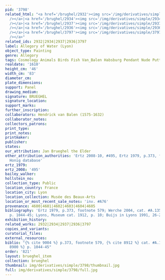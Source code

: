 ```yaml
---
pid: '3798'
related_html: "<a href='/brughel/2932'><img src='/img/derivatives/simple/2932/thumbnail.jpg'
  /></a>|<a href='/brughel/2934'><img src='/img/derivatives/simple/2934/thumbnail.jpg'
  /></a>|<a href='/brughel/2937'><img src='/img/derivatives/simple/2937/thumbnail.jpg'
  /></a>|<a href='/brughel/2936'><img src='/img/derivatives/simple/2936/thumbnail.jpg'
  /></a>|<a href='/brughel/3797'><img src='/img/derivatives/simple/3797/thumbnail.jpg'
  /></a>"
related_ids: 2932|2934|2937|2936|3797
label: Allegory of Water (Lyon)
object_type: Painting
genre: Allegory
tags: Cosmology Animals Birds Fish Van_Balen Habsburg Pendant Nude Putti Landscape
realdate: '1610'
height_cm: '46'
width_cm: '83'
diameter_cm: 
plate_dimensions: 
support: Panel
drawing_medium: 
signature: BRUEGHEL
signature_location: 
support_marks: 
further_inscription: 
collaborators: Hendrick van Balen (1575-1632)
collaborator_notes: 
collectors_patrons: 
print_type: 
print_notes: 
printmaker: 
publisher: 
states: 
our_attribution: Jan Brueghel the Elder
other_attribution_authorities: 'Ertz 2008-10, #495, Ertz 1979, p.373, footnote 579,
  Honig database'
ertz_1979: 
ertz_2008: '495'
bailey_walker: 
hollstein_no: 
collection_type: Public
location_country: France
location_city: Lyon
location_collection: Musée des Beaux-Arts
location_or_most_recent_sale_notes: 'inv. #A76'
provenance: 4600|4601|4602|4603|4604|4605
bibliography: 'Ertz 1979, p.373, footnote 579; Werche 2004, cat. #A.135; Ertz 2008-10,
  p. 1044-45; Lyons, Museum cat. 1912, p. 10; Buijs in Lyons 1991, 26-28'
exhibition_history: 
related_works: 2932|2934|2937|2936|3797
copies_and_variants: 
curatorial_files: 
external_resources: 
biblio: "{% cite 9004 %} p.373, footnote 579, {% cite 8912 %} cat. #A.135, {% cite
  8900 %} p. 1044-45"
order: '821'
layout: brueghel_item
collection: brueghel
thumbnail: img/derivatives/simple/3798/thumbnail.jpg
full: img/derivatives/simple/3798/full.jpg
---
```

